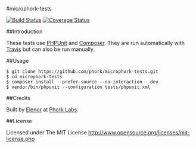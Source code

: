 #microphork-tests

[![Build Status](https://travis-ci.org/phork/microphork-tests.svg)](https://travis-ci.org/phork/microphork-tests) [![Coverage Status](https://coveralls.io/repos/phork/microphork-tests/badge.png)](https://coveralls.io/r/phork/microphork-tests)


##Introduction

These tests use [PHPUnit](http://phpunit.de/) and [Composer](http://getcomposer.org/). They are run automatically with [Travis](https://travis-ci.org) but can also be run manually. 


##Usage

```
$ git clone https://github.com/phork/microphork-tests.git
$ cd microphork-tests
$ composer install --prefer-source --no-interaction --dev
$ vendor/bin/phpunit --configuration tests/phpunit.xml
```


##Credits

Built by [Elenor](http://elenor.net) at [Phork Labs](http://phorklabs.com).


##License

Licensed under The MIT License
<http://www.opensource.org/licenses/mit-license.php>